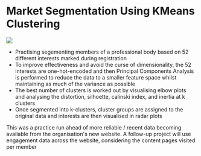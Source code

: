 # Market Segmentation Using KMeans Clustering
![](https://entrepreneurhandbook.co.uk/wp-content/uploads/2015/08/Segmenting-a-market.jpg.webp)

- Practising segementing members of a professional body based on 52 different interests marked during registration
- To improve effectiveness and avoid the curse of dimensionality, the 52 interests are one-hot-encoded and then Principal Components Analysis is performed to reduce the data to a smaller feature space whilst maintaining as much of the variance as possible
- The best number of clusters is worked out by visualising elbow plots and analysing the distortion, silhoette, calinski index, and inertia at k clusters
- Once segmented into k-clusters, cluster groups are assigned to the original data and interests are then visualised in radar plots 

This was a practice run ahead of more reliable / recent data becoming available from the organisation's new website. A follow-up project will use engagement data across the website, considering the content pages visited per member
